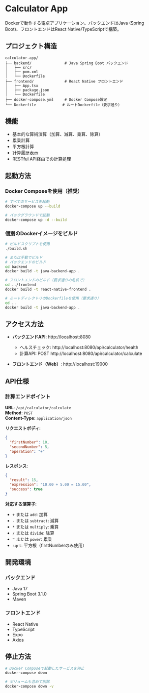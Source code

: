 # Calculator App

Dockerで動作する電卓アプリケーション。バックエンドはJava (Spring Boot)、フロントエンドはReact Native/TypeScriptで構築。

## プロジェクト構造

```
calculator-app/
├── backend/               # Java Spring Boot バックエンド
│   ├── src/
│   ├── pom.xml
│   └── Dockerfile
├── frontend/              # React Native フロントエンド
│   ├── App.tsx
│   ├── package.json
│   └── Dockerfile
├── docker-compose.yml     # Docker Compose設定
└── Dockerfile            # ルートDockerfile（要求通り）
```

## 機能

- 基本的な算術演算（加算、減算、乗算、除算）
- 累乗計算
- 平方根計算
- 計算履歴表示
- RESTful API経由での計算処理

## 起動方法

### Docker Composeを使用（推奨）

```bash
# すべてのサービスを起動
docker-compose up --build

# バックグラウンドで起動
docker-compose up -d --build
```

### 個別のDockerイメージをビルド

```bash
# ビルドスクリプトを使用
./build.sh

# または手動でビルド
# バックエンドのビルド
cd backend
docker build -t java-backend-app .

# フロントエンドのビルド（要求通りの名前で）
cd ../frontend
docker build -t react-native-frontend .

# ルートディレクトリのDockerfileを使用（要求通り）
cd ..
docker build -t java-backend-app .
```

## アクセス方法

- **バックエンドAPI**: http://localhost:8080
  - ヘルスチェック: http://localhost:8080/api/calculator/health
  - 計算API: POST http://localhost:8080/api/calculator/calculate

- **フロントエンド（Web）**: http://localhost:19000

## API仕様

### 計算エンドポイント

**URL**: `/api/calculator/calculate`  
**Method**: `POST`  
**Content-Type**: `application/json`

**リクエストボディ**:
```json
{
  "firstNumber": 10,
  "secondNumber": 5,
  "operation": "+"
}
```

**レスポンス**:
```json
{
  "result": 15,
  "expression": "10.00 + 5.00 = 15.00",
  "success": true
}
```

**対応する演算子**:
- `+` または `add`: 加算
- `-` または `subtract`: 減算
- `*` または `multiply`: 乗算
- `/` または `divide`: 除算
- `^` または `power`: 累乗
- `sqrt`: 平方根（firstNumberのみ使用）

## 開発環境

### バックエンド
- Java 17
- Spring Boot 3.1.0
- Maven

### フロントエンド
- React Native
- TypeScript
- Expo
- Axios

## 停止方法

```bash
# Docker Composeで起動したサービスを停止
docker-compose down

# ボリュームも含めて削除
docker-compose down -v
```